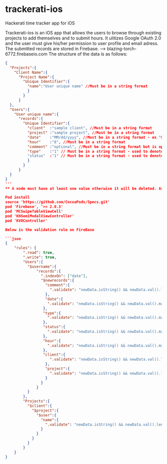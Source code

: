 # trackerati-ios
Hackerati time tracker app for iOS

Trackerati-ios is an iOS app that allows the users to browse through existing projects to add themselves and to submit hours. 
It ulitizes Google OAuth 2.0 and the user must give his/her permission to user profile and email adress.
The submitted records are stored in Firebase. --> blazing-torch-6772.firebaseio.com
The structure of the data is as follows:
```json
{
  "Projects":{
    "Client Name":{
      "Project Name":{
        "Unique Identifier":{
          "name":"User unique name" //Must be in a string format
          }
        }
      }  
  },
  "Users":{
    "User unique name":{
      "records":{
        "Unique Identifier":{
          "client"  :"sample client", //Must be in a string format
          "project" :"sample project", //Must be in a string format
          "date"    :"MM/dd/yyyy", //Must be in a string format - ex "01/05/2015"
          "hour"    :"8", //Must be in a string format
          "comment" :"optional", //Must be in a string format but is optional
          "type"    :"1" // Must be in a string format - used to denote billable ("1") or unbillable ("0")
          "status"  :"1" // Must be in a string format - used to denote full-time ("1") or part-time ("0")
          }
        }
      }
  }
}
'''
** A node must have at least one value otherwise it will be deleted. As such a placeholder is placed in every node to prevent it from deleting. **

Pod install
source 'https://github.com/CocoaPods/Specs.git'
pod 'Firebase', '>= 2.0.3'
pod 'MCSwipeTableViewCell'
pod 'KNSemiModalViewController'
pod 'KVOController'

Below is the validation rule on FireBase

```json
{
    "rules": {
        ".read": true,
        ".write": true,
        "Users":{
          "$username":{
              "records":{
                ".indexOn": ["date"],
                "$newrecords":{
                  "comment":{
                    ".validate": "newData.isString() && newData.val().length < 301" 
                  },
                  "date":{
                   ".validate": "newData.isString() && newData.val().matches(/^(0[1-9]|1[012])[/](0[1-9]|[12][0-9]|3[01])[/](19|20)[0-9][0-9]/) && newData.val().length == 10"
                 },
                 "type":{
                   ".validate": "newData.isString() && newData.val().matches(/^[0-1]/) && newData.val().length == 1"
                 },
                 "status":{
                   ".validate": "newData.isString() && newData.val().matches(/^[0-1]/) && newData.val().length == 1"
                 },
                 "hour":{
                   ".validate": "newData.isString() && newData.val().matches(/^[0.5,1.0,1.5,2.0,2.5,3.0,3.5,4.0,4.5,5.0,5.5,6.0,6.5,7.0,7.5,8.0,8.5,9.0,9.5,10.0, 10.5,11.0,11.5,12.0,12.5,13.0,13.5,14.0,14.5,15.0,15.5,16.0,16.5,17.0,17.5,18.0,18.5,19.0,19.5,20.0,20.5,21.0,21.5,22.0,22.5,23.0,23.5,24.0]/)"
                 },
                 "client":{
                    ".validate": "newData.isString() && newData.val().length > 0 && newData.val().length < 300" 
                  },
                  "project":{
                    ".validate": "newData.isString() && newData.val().length > 0 && newData.val().length < 300" 
                  }
                }
              }  
          }
        },
        "Projects":{
          "$client":{
            "$project":{
              "$user":{
                "name":{
                  ".validate": "newData.isString() && newData.val().length > 0 && newData.val().length < 300 && newData.val().matches(/^[a-zA-Z]/)"   
                }
              }
            }
          }
        }
    }
}
```
